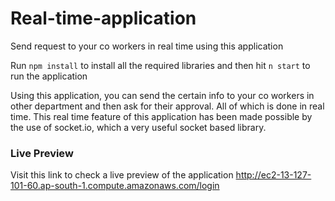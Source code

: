 # Real-time-application
Send request to your co workers in real time using this application

Run `npm install` to install all the required libraries and then hit `n start` to run the application

Using this application, you can send the certain info to your co workers in other department and then ask for their approval. All of which is done in real time.
This real time feature of this application has been made possible by the use of socket.io, which a very useful socket based library.

### Live Preview
Visit this link to check a live preview of the application
  http://ec2-13-127-101-60.ap-south-1.compute.amazonaws.com/login
